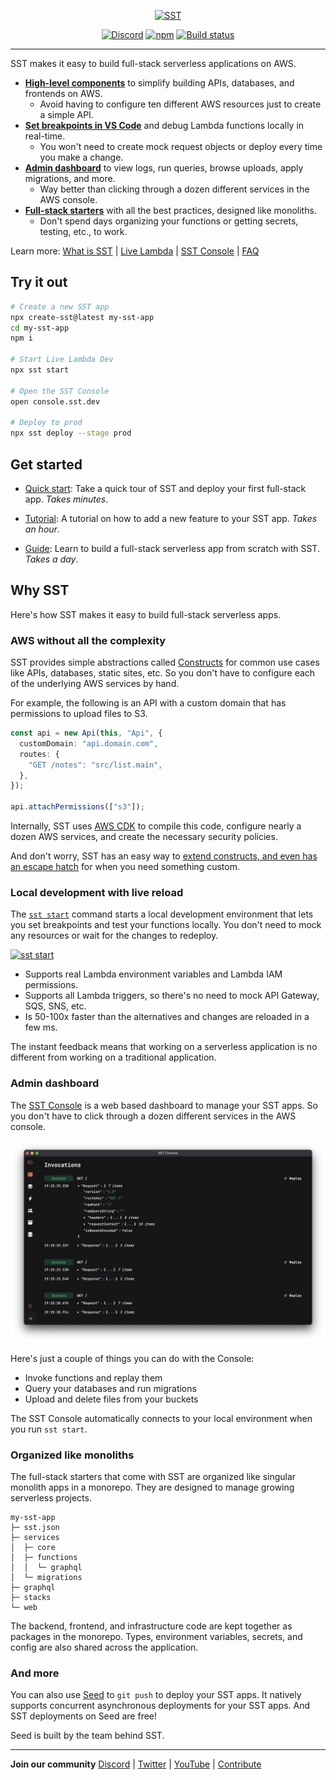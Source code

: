 <p align="center">
  <a href="https://sst.dev/">
    <img alt="SST" src="https://raw.githubusercontent.com/serverless-stack/identity/main/variants/sst-full.svg" width="300" />
  </a>
</p>

<p align="center">
  <a href="https://sst.dev/discord"><img alt="Discord" src="https://img.shields.io/discord/983865673656705025?style=flat-square" /></a>
  <a href="https://www.npmjs.com/package/@serverless-stack/resources"><img alt="npm" src="https://img.shields.io/npm/v/@serverless-stack/resources.svg?style=flat-square" /></a>
  <a href="https://github.com/serverless-stack/sst/actions/workflows/ci.yml"><img alt="Build status" src="https://img.shields.io/github/workflow/status/serverless-stack/sst/CI?style=flat-square" /></a>
</p>

---

SST makes it easy to build full-stack serverless applications on AWS.

- [**High-level components**](https://docs.sst.dev/what-is-sst#infrastructure) to simplify building APIs, databases, and frontends on AWS.
  - Avoid having to configure ten different AWS resources just to create a simple API.
- [**Set breakpoints in VS Code**](https://docs.sst.dev/what-is-sst#local-dev) and debug Lambda functions locally in real-time.
  - You won't need to create mock request objects or deploy every time you make a change.
- [**Admin dashboard**](https://docs.sst.dev/what-is-sst#local-dev) to view logs, run queries, browse uploads, apply migrations, and more.
  - Way better than clicking through a dozen different services in the AWS console.
- [**Full-stack starters**](https://docs.sst.dev/what-is-sst#starters) with all the best practices, designed like monoliths.
  - Don't spend days organizing your functions or getting secrets, testing, etc., to work.

Learn more: [What is SST](https://docs.sst.dev/what-is-sst) | [Live Lambda][live] | [SST Console][console_doc] | [FAQ](https://docs.sst.dev/faq)

## Try it out

```bash
# Create a new SST app
npx create-sst@latest my-sst-app
cd my-sst-app
npm i

# Start Live Lambda Dev
npx sst start

# Open the SST Console
open console.sst.dev

# Deploy to prod
npx sst deploy --stage prod
```

## Get started

- [Quick start](https://docs.sst.dev/quick-start): Take a quick tour of SST and deploy your first full-stack app. _Takes minutes_.

- [Tutorial](https://docs.sst.dev/quick-start): A tutorial on how to add a new feature to your SST app. _Takes an hour_.

- [Guide](https://sst.dev): Learn to build a full-stack serverless app from scratch with SST. _Takes a day_.

## Why SST

Here's how SST makes it easy to build full-stack serverless apps.

### AWS without all the complexity

SST provides simple abstractions called [Constructs][resources] for common use cases like APIs, databases, static sites, etc. So you don't have to configure each of the underlying AWS services by hand.

For example, the following is an API with a custom domain that has permissions to upload files to S3.

```ts
const api = new Api(this, "Api", {
  customDomain: "api.domain.com",
  routes: {
    "GET /notes": "src/list.main",
  },
});

api.attachPermissions(["s3"]);
```

Internally, SST uses [AWS CDK](https://aws.amazon.com/cdk/) to compile this code, configure nearly a dozen AWS services, and create the necessary security policies.

And don't worry, SST has an easy way to [extend constructs, and even has an escape hatch](https://docs.sst.dev/design-principles#progressive-disclosure) for when you need something custom.

### Local development with live reload

The [`sst start`][live] command starts a local development environment that lets you set breakpoints and test your functions locally. You don't need to mock any resources or wait for the changes to redeploy.

[![sst start](https://d1ne2nltv07ycv.cloudfront.net/SST/sst-start-demo/sst-start-demo-2.gif)](https://www.youtube.com/watch?v=hnTSTm5n11g&feature=youtu.be)

- Supports real Lambda environment variables and Lambda IAM permissions.
- Supports all Lambda triggers, so there's no need to mock API Gateway, SQS, SNS, etc.
- Is 50-100x faster than the alternatives and changes are reloaded in a few ms.

The instant feedback means that working on a serverless application is no different from working on a traditional application.

### Admin dashboard

The [SST Console][console_doc] is a web based dashboard to manage your SST apps. So you don't have to click through a dozen different services in the AWS console.

[![sst console](www/static/img/console/sst-console-homescreen.png)][console_doc]

Here's just a couple of things you can do with the Console:

- Invoke functions and replay them
- Query your databases and run migrations
- Upload and delete files from your buckets

The SST Console automatically connects to your local environment when you run `sst start`.

### Organized like monoliths

The full-stack starters that come with SST are organized like singular monolith apps in a monorepo. They are designed to manage growing serverless projects.

```
my-sst-app
├─ sst.json
├─ services
│  ├─ core
│  ├─ functions
│  │  └─ graphql
│  └─ migrations
├─ graphql
├─ stacks
└─ web
```

The backend, frontend, and infrastructure code are kept together as packages in the monorepo. Types, environment variables, secrets, and config are also shared across the application.

### And more

You can also use [Seed](https://seed.run) to `git push` to deploy your SST apps. It natively supports concurrent asynchronous deployments for your SST apps. And SST deployments on Seed are free!

Seed is built by the team behind SST.

---

**Join our community** [Discord][discord] | [Twitter](https://www.youtube.com/c/sst-dev) | [YouTube](https://twitter.com/SST_dev) | [Contribute](CONTRIBUTING.md)

[discord]: https://sst.dev/discord
[console_doc]: https://docs.sst.dev/console
[resources]: https://docs.sst.dev/constructs
[live]: https://docs.sst.dev/live-lambda-development
